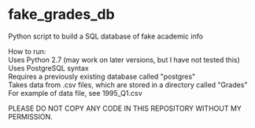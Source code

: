 # fake_grades_db
Python script to build a SQL database of fake academic info

How to run:  
Uses Python 2.7 (may work on later versions, but I have not tested this)  
Uses PostgreSQL syntax  
Requires a previously existing database called "postgres"  
Takes data from .csv files, which are stored in a directory called "Grades"  
For example of data file, see 1995_Q1.csv  
  
PLEASE DO NOT COPY ANY CODE IN THIS REPOSITORY WITHOUT MY PERMISSION.
